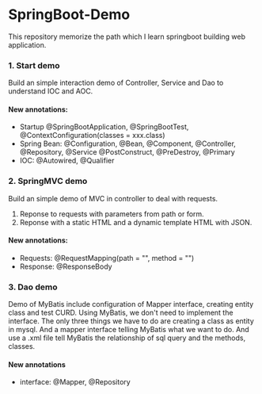 # SpringBoot-Demo
This repository memorize the path which I learn springboot building web application. 

### 1. Start demo
Build an simple interaction demo of Controller, Service and Dao to understand IOC and AOC.
#### New annotations:
- Startup
@SpringBootApplication, @SpringBootTest, @ContextConfiguration(classes = xxx.class)
- Spring Bean: @Configuration, @Bean, 
@Component, @Controller, @Repository, @Service
@PostConstruct, @PreDestroy, @Primary
- IOC: @Autowired, @Qualifier

### 2. SpringMVC demo
Build an simple demo of MVC in controller to deal with requests.
1. Reponse to requests with parameters from path or form. 
2. Reponse with a static HTML and a dynamic template HTML with JSON.
#### New annotations:
- Requests: 
@RequestMapping(path = "", method = "")
- Response:
@ResponseBody

### 3. Dao demo
Demo of MyBatis include configuration of Mapper interface, creating entity class and test CURD.
Using MyBatis, we don't need to implement the interface. The only three things we have to do are creating a class as entity in mysql. And a mapper interface telling MyBatis what we want to do. And use a .xml file tell MyBatis the relationship of sql query and the methods, classes.
#### New annotations
- interface: @Mapper, @Repository
